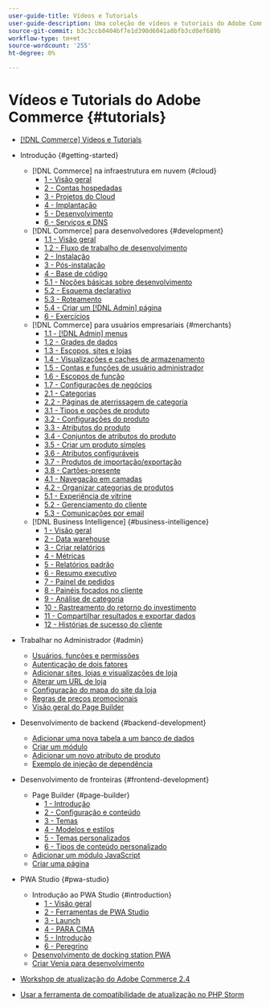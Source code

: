 ```yaml
---
user-guide-title: Vídeos e Tutorials
user-guide-description: Uma coleção de vídeos e tutoriais do Adobe Commerce e do Magento Open Source.
source-git-commit: b3c3ccb0404bf7e1d390d6041a8bfb3cd0ef689b
workflow-type: tm+mt
source-wordcount: '255'
ht-degree: 0%

---
```



# Vídeos e Tutorials do Adobe Commerce {#tutorials}

+ [[!DNL Commerce] Vídeos e Tutorials](overview.md)

+ Introdução {#getting-started}
   + [!DNL Commerce] na infraestrutura em nuvem {#cloud}
      + [1 - Visão geral](./cloud/1-overview.md)
      + [2 - Contas hospedadas](./cloud/2-accounts.md)
      + [3 - Projetos do Cloud](./cloud/3-projects.md)
      + [4 - Implantação](./cloud/4-deployment.md)
      + [5 - Desenvolvimento](./cloud/5-dev-config.md)
      + [6 - Serviços e DNS](./cloud/6-launch.md)
   + [!DNL Commerce] para desenvolvedores {#development}
      + [1.1 - Visão geral](./developer/backend-1-1-overview.md)
      + [1.2 - Fluxo de trabalho de desenvolvimento](./developer/backend-1-2-workflow.md)
      + [2 - Instalação](./developer/backend-2-install.md)
      + [3 - Pós-instalação](./developer/backend-3-post-install.md)
      + [4 - Base de código](./developer/backend-4-code-base.md)
      + [5.1 - Noções básicas sobre desenvolvimento](./developer/backend-5-1-dev-basics.md)
      + [5.2 - Esquema declarativo](./developer/backend-5-2-declarative-schema.md)
      + [5.3 - Roteamento](./developer/backend-5-3-routing.md)
      + [5.4 - Criar um [!DNL Admin] página](./developer/backend-5-4-admin-page.md)
      + [6 - Exercícios](./developer/backend-6-practice.md)
   + [!DNL Commerce] para usuários empresariais {#merchants}
      + [1.1 - [!DNL Admin] menus](./merchant/introduction/1-1-menus.md)
      + [1.2 - Grades de dados](./merchant/introduction/1-2-data-grids.md)
      + [1.3 - Escopos, sites e lojas](./merchant/introduction/1-3-apps-scopes-sites-stores.md)
      + [1.4 - Visualizações e caches de armazenamento](./merchant/introduction/1-4-store-views-cache.md)
      + [1.5 - Contas e funções de usuário administrador](./merchant/introduction/1-5-users-roles.md)
      + [1.6 - Escopos de função](./merchant/introduction/1-6-role-scopes.md)
      + [1.7 - Configurações de negócios](./merchant/introduction/1-7-business-settings.md)
      + [2.1 - Categorias](./merchant/introduction/2-1-categories.md)
      + [2.2 - Páginas de aterrissagem de categoria](./merchant/introduction/2-2-category-landing-page.md)
      + [3.1 - Tipos e opções de produto](./merchant/introduction/3-1-product-types-options.md)
      + [3.2 - Configurações do produto](./merchant/introduction/3-2-product-settings.md)
      + [3.3 - Atributos do produto](./merchant/introduction/3-3-product-attributes.md)
      + [3.4 - Conjuntos de atributos do produto](./merchant/introduction/3-4-product-attribute-sets.md)
      + [3.5 - Criar um produto simples](./merchant/introduction/3-5-create-simple-product.md)
      + [3.6 - Atributos configuráveis](./merchant/introduction/3-6-configurable-attributes.md)
      + [3.7 - Produtos de importação/exportação](./merchant/introduction/3-7-import-export-products.md)
      + [3.8 - Cartões-presente](./merchant/introduction/3-8-gift-cards.md)
      + [4.1 - Navegação em camadas](./merchant/introduction/4-1-layered-navigation.md)
      + [4.2 - Organizar categorias de produtos](./merchant/introduction/4-2-arrange-product-categories.md)
      + [5.1 - Experiência de vitrine](./merchant/introduction/5-1-storefront-experience.md)
      + [5.2 - Gerenciamento do cliente](./merchant/introduction/5-2-customer-management.md)
      + [5.3 - Comunicações por email](./merchant/introduction/5-3-store-communications.md)
   + [!DNL Business Intelligence] {#business-intelligence}
      + [1 - Visão geral](./merchant/business-intelligence/1-overview.md)
      + [2 - Data warehouse](./merchant/business-intelligence/2-data-warehousing.md)
      + [3 - Criar relatórios](./merchant/business-intelligence/3-build-reports.md)
      + [4 - Métricas](./merchant/business-intelligence/4-metrics.md)
      + [5 - Relatórios padrão](./merchant/business-intelligence/5-standard-reports.md)
      + [6 - Resumo executivo](./merchant/business-intelligence/6-executive-summary-dashboard.md)
      + [7 - Painel de pedidos](./merchant/business-intelligence/7-orders-dashboard.md)
      + [8 - Painéis focados no cliente](./merchant/business-intelligence/8-customer-focused-dashboards.md)
      + [9 - Análise de categoria](./merchant/business-intelligence/9-category-analysis.md)
      + [10 - Rastreamento do retorno do investimento](./merchant/business-intelligence/10-roi-tracking.md)
      + [11 - Compartilhar resultados e exportar dados](./merchant/business-intelligence/11-share-results-export-data.md)
      + [12 - Histórias de sucesso do cliente](./merchant/business-intelligence/12-customer-success.md)

+ Trabalhar no Administrador {#admin}
   + [Usuários, funções e permissões](./merchant/users-roles-permissions.md)
   + [Autenticação de dois fatores](./merchant/two-factor-authentication.md)
   + [Adicionar sites, lojas e visualizações de loja](./merchant/add-websites-stores-views.md)
   + [Alterar um URL de loja](./merchant/change-store-url.md)
   + [Configuração do mapa do site da loja](./merchant/site-map-setup.md)
   + [Regras de preços promocionais](./merchant/promotions-price-rules.md)
   + [Visão geral do Page Builder](./merchant/page-builder-overview.md)

+ Desenvolvimento de backend {#backend-development}
   + [Adicionar uma nova tabela a um banco de dados](./developer/add-new-db-table.md)
   + [Criar um módulo](developer/create-module.md)
   + [Adicionar um novo atributo de produto](./developer/add-product-attribute.md)
   + [Exemplo de injeção de dependência](./developer/dependency-injection.md)

+ Desenvolvimento de fronteiras {#frontend-development}
   + Page Builder {#page-builder}
      + [1 - Introdução](./developer/page-builder/1-intro-case-studies.md)
      + [2 - Configuração e conteúdo](./developer/page-builder/2-config-create-content.md)
      + [3 - Temas](./developer/page-builder/3-themes.md)
      + [4 - Modelos e estilos](./developer/page-builder/4-admin-templates-apply-styles.md)
      + [5 - Temas personalizados](./developer/page-builder/5-customize-theme.md)
      + [6 - Tipos de conteúdo personalizado](developer/page-builder/6-custom-content-types.md)
   + [Adicionar um módulo JavaScript](developer/add-javascript-module.md)
   + [Criar uma página](developer/create-new-page.md)

+ PWA Studio {#pwa-studio}
   + Introdução ao PWA Studio {#introduction}
      + [1 - Visão geral](./pwa/introduction/1-overview.md)
      + [2 - Ferramentas de PWA Studio](./pwa/introduction/2-pwa-studio-tools.md)
      + [3 - Launch](pwa/introduction/3-launch.md)
      + [4 - PARA CIMA](./pwa/introduction/4-upward.md)
      + [5 - Introdução](./pwa/introduction/5-getting-started.md)
      + [6 - Peregrino](./pwa/introduction/6-peregrine.md)
   + [Desenvolvimento de docking station PWA](./pwa/pwa-docker-development.md)
   + [Criar Venia para desenvolvimento](pwa/set-up-venia-for-dev.md)

+ [Workshop de atualização do Adobe Commerce 2.4](./upgrade-workshop.md)
+ [Usar a ferramenta de compatibilidade de atualização no PHP Storm](./upgrade/uct-phpstorm.md)
